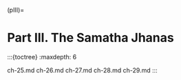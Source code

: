 

(pIII)=

# Part III. The Samatha Jhanas

:::{toctree}
:maxdepth: 6



ch-25.md
ch-26.md
ch-27.md
ch-28.md
ch-29.md
:::
